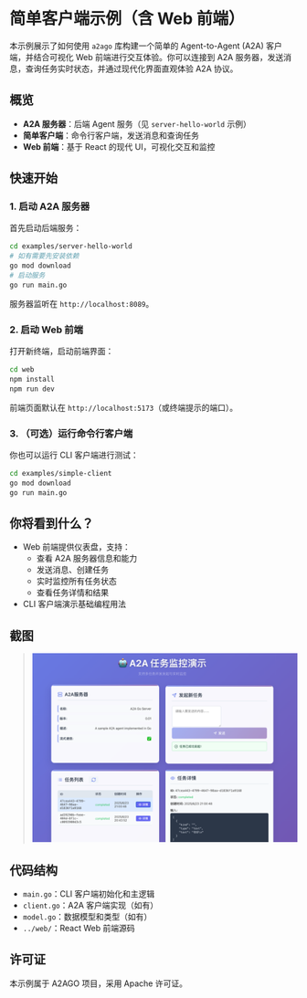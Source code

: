 # 简单客户端示例（含 Web 前端）

本示例展示了如何使用 `a2ago` 库构建一个简单的 Agent-to-Agent (A2A) 客户端，并结合可视化 Web 前端进行交互体验。你可以连接到 A2A 服务器，发送消息，查询任务实时状态，并通过现代化界面直观体验 A2A 协议。

## 概览

- **A2A 服务器**：后端 Agent 服务（见 `server-hello-world` 示例）
- **简单客户端**：命令行客户端，发送消息和查询任务
- **Web 前端**：基于 React 的现代 UI，可视化交互和监控

## 快速开始

### 1. 启动 A2A 服务器

首先启动后端服务：

```bash
cd examples/server-hello-world
# 如有需要先安装依赖
go mod download
# 启动服务
go run main.go
```

服务器监听在 `http://localhost:8089`。

### 2. 启动 Web 前端

打开新终端，启动前端界面：

```bash
cd web
npm install
npm run dev
```

前端页面默认在 `http://localhost:5173`（或终端提示的端口）。

### 3. （可选）运行命令行客户端

你也可以运行 CLI 客户端进行测试：

```bash
cd examples/simple-client
go mod download
go run main.go
```

## 你将看到什么？

- Web 前端提供仪表盘，支持：
  - 查看 A2A 服务器信息和能力
  - 发送消息、创建任务
  - 实时监控所有任务状态
  - 查看任务详情和结果
- CLI 客户端演示基础编程用法

## 截图

> ![example.png](example.png)


## 代码结构

- `main.go`：CLI 客户端初始化和主逻辑
- `client.go`：A2A 客户端实现（如有）
- `model.go`：数据模型和类型（如有）
- `../web/`：React Web 前端源码

## 许可证

本示例属于 A2AGO 项目，采用 Apache 许可证。 
